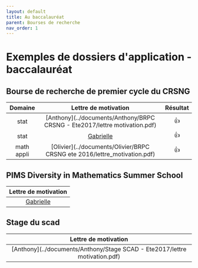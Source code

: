 ```yaml
---
layout: default
title: Au baccalauréat
parent: Bourses de recherche
nav_order: 1
---
```


# Exemples de dossiers d'application - baccalauréat

## Bourse de recherche de premier cycle du CRSNG

| Domaine | Lettre de motivation | Résultat |
|:----------:|:----------:|:----------:|
| stat | [Anthony](../documents/Anthony/BRPC CRSNG - Ete2017/lettre motivation.pdf) | :+1: |
| stat | [Gabrielle](../documents/Gabrielle/lettre_BRPC_2019.pdf) | :+1: |
| math appli | [Olivier](../documents/Olivier/BRPC CRSNG ete 2016/lettre_motivation.pdf) | :+1: |

## PIMS Diversity in Mathematics Summer School

| Lettre de motivation |
|:----------:|
| [Gabrielle](../documents/Gabrielle/pims2019.pdf) |


## Stage du scad

| Lettre de motivation |
|:----------:|
| [Anthony](../documents/Anthony/Stage SCAD - Ete2017/lettre motivation.pdf) |

